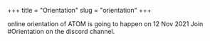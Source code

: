 +++
title = "Orientation"
slug = "orientation"
+++

online orientation of ATOM is going to happen on 12 Nov 2021
Join #Orientation on the discord channel.
